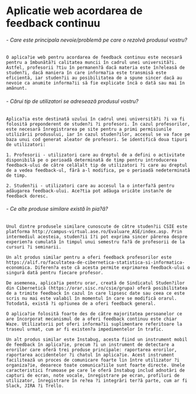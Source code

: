 # Aplicatie web acordarea de feedback continuu


###### - Care este principala nevoie/problemă pe care o rezolvă produsul vostru?

	O aplica?ie web pentru acordarea de feedback continuu este necesară pentru a îmbunătă?i calitatea muncii în cadrul unei universită?i. Astfel, profesorii ?tiu în permanen?ă dacă materia este în?eleasă de studen?i, dacă maniera în care informa?ia este transmisă este eficientă, iar studen?ii au posibilitatea de a spune sincer dacă au nevoie ca anumite informa?ii să fie explicate încă o dată sau mai în amănunt. 

###### - Cărui tip de utilizatori se adresează produsul vostru?

	Aplica?ia este destinată uzului în cadrul unei universită?i ?i va fi folosită preponderent de studen?i ?i profesori. În cazul profesorilor, este necesară înregistrarea pe site pentru a primi permisiunile utilizării produsului, iar în cazul studen?ilor, accesul se va face pe baza unui cod generat aleator de profesori. Se identifică doua tipuri de utilizatori:
	
	1. Profesorii - utilizatori care au dreptul de a defini o activitate disponibilă pe o perioadă determinată de timp pentru introducerea feedback-ului de către celălalt tip de utilizatori ?i care au dreptul de a vedea feedback-ul, fără a-l modifica, pe o perioadă nedeterminată de timp.

	2. Studen?ii - utilizatori care au accesul la o interfa?ă pentru adăugarea feedback-ului. Ace?tia pot adăuga oricâte instan?e de feedback doresc.


###### - Ce alte produse similare există în pia?ă?

	Unul dintre produsele similare cunoscute de către studen?ii CSIE este platforma http://campus-virtual.ase.ro/Evaluare_ASE/index.asp. Prin intermediul acesteia, studen?ii î?i pot exprima sincer părerea despre experien?a cumulată în timpul unui semestru fa?ă de profesorii de la cursuri ?i seminarii.

	Un alt produs similar pentru a oferi feedback profesorilor este https://alif.ro/facultatea-de-cibernetica-statistica-si-informatica-economica. Diferen?a este că acesta permite exprimarea feedback-ului o singură dată pentru fiecare profesor.

	De asemenea, aplica?ia pentru orar, creată de Sindicatul Studen?ilor din Cibernetică (https://orar.sisc.ro/csie/grupa) oferă posibilitatea de a trimite feedback în cazul în care lipsesc date sau ceea ce este scris nu mai este valabil în momentul în care se modifică orarul. Totodată, există ?i op?iunea de a oferi feedback general.

	O aplica?ie folosită foarte des de către majoritatea persoanelor ce are încorporat mecanismul de a oferi feedback continuu este chiar Waze. Utilizatorii pot oferi informa?ii suplimentare referitoare la traseul urmat, cum ar fi existen?a impedimentelor în trafic.

	Un alt produs similar este Instabug, acesta fiind un instrument mobil de feedback în aplica?ie, precum ?i un instrument de detectare a erorilor care oferă trei produse principale: raportarea erorilor, raportarea accidentelor ?i chatul în aplica?ie. Acest instrument facilitează un proces de comunicare foarte lin între utilizator ?i organiza?ie, deoarece toate comunica?iile sunt foarte directe. Unele caracteristici frumoase pe care le oferă Instabug includ adnotări de capturi de ecran, note vocale, înregistrare pe ecran, profiluri de utilizator, înregistrare în re?ea ?i integrări ter?ă parte, cum ar fi Slack, JIRA ?i Trello.


